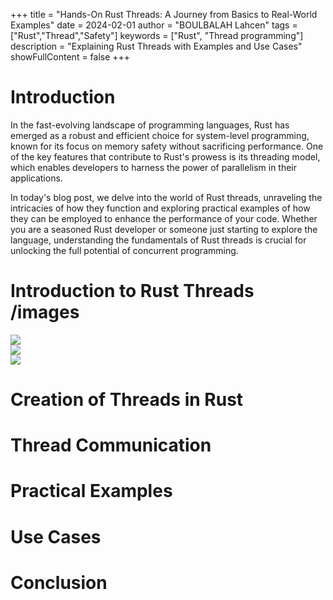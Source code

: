 +++
title = "Hands-On Rust Threads: A Journey from Basics to Real-World Examples"
date = 2024-02-01
author = "BOULBALAH Lahcen"
tags = ["Rust","Thread","Safety"]
keywords = ["Rust", "Thread programming"]
description = "Explaining Rust Threads with Examples and Use Cases"
showFullContent = false
+++

# Introduction

In the fast-evolving landscape of programming languages, Rust has emerged as a robust and efficient choice for system-level programming, known for its focus on memory safety without sacrificing performance. One of the key features that contribute to Rust's prowess is its threading model, which enables developers to harness the power of parallelism in their applications.

In today's blog post, we delve into the world of Rust threads, unraveling the intricacies of how they function and exploring practical examples of how they can be employed to enhance the performance of your code. Whether you are a seasoned Rust developer or someone just starting to explore the language, understanding the fundamentals of Rust threads is crucial for unlocking the full potential of concurrent programming.

# Introduction to Rust Threads /images
<!-- ![](../../docs/assets/thread/rust-thread.png) -->
<img src="{{site.url}}/docs/assets/thread/rust-thread.png" style="display: block; margin: auto;" />
<img src="{{site.url}}/images/rust-thread.png" style="display: block; margin: auto;" /> 
<img src="http://localhost:1313/images/rust-thread.png" style="display: block; margin: auto;" /> 
<!-- ![Book logo](../../docs/assets/thread/rust-thread.png) -->

<!-- {{< figure src="/docs/assets/thread/rust-thread.png" alt="Single thread vs MultiThread" position="center" style="border-radius: 8px;" >}} -->

# Creation of Threads in Rust

# Thread Communication

# Practical Examples

# Use Cases

# Conclusion